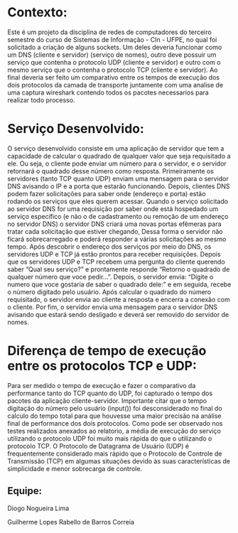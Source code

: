 # Contexto:
Este é um projeto da disciplina de redes de computadores do terceiro semestre do curso de Sistemas de Informação - CIn - UFPE, no qual foi solicitado a criação de alguns sockets. Um deles deveria funcionar como um DNS (cliente e servidor) (serviço de nomes), outro deve possuir um serviço que contenha o protocolo UDP (cliente e servidor) e outro com o mesmo serviço que o contenha o protocolo TCP (cliente e servidor). Ao final deveria ser feito um comparativo entre os tempos de execução dos dois protocolos da camada de transporte juntamente com uma analise de uma captura wireshark contendo todos os pacotes necessarios para realizar todo processo.

# Serviço Desenvolvido:

O serviço desenvolvido consiste em uma aplicação de servidor que tem a capacidade de calcular o quadrado de qualquer valor que seja requisitado a ele. Ou seja, o cliente pode enviar um número para o servidor, e o servidor retornará o quadrado desse número como resposta. Primeiramente os servidores (tanto TCP quanto UDP) enviam uma mensagem para o servidor DNS avisando o IP e a porta que estarão funcionando. Depois, clientes DNS podem fazer solicitações para saber onde (endereço e porta) estão rodando os serviços que eles querem acessar. Quando o serviço solicitado ao servidor DNS for uma requisição por saber onde está hospedado um serviço específico (e não o de cadastramento ou remoção de um endereço no servidor DNS) o servidor DNS criará uma novas portas efêmeras para tratar cada solicitação que estiver chegando, Dessa forma o servidor não ficará sobrecarregado e poderá responder a várias solicitações ao mesmo tempo. Após descobrir o endereço dos serviços por meio do DNS, os servidores 	UDP e TCP já estão prontos para receber requisições. Depois que os servidores UDP e TCP recebem uma pergunta do cliente querendo saber “Qual seu serviço?” e prontamente responde “Retorno o quadrado de qualquer número que voce pedir…”. Depois, o servidor envia: “Digite o numero que voce gostaria de saber o quadrado dele:” e em seguida, recebe o número digitado pelo usuário. Após calcular o quadrado do número requisitado, o servidor envia ao cliente a resposta e encerra a conexão com o cliente. Por fim, o servidor envia uma mensagem para o servidor DNS avisando que estará sendo desligado e deverá ser removido do servidor de nomes.

# Diferença de tempo de execução entre os protocolos TCP e UDP:
Para ser medido o tempo de execução e fazer o comparativo da performance tanto do TCP quanto do UDP, foi capturado o tempo dos pacotes da aplicação cliente-servidor. Importante citar que o tempo digitação do número pelo usuário (input()) foi desconsiderado no final do calculo do tempo total para que houvesse uma maior precisão na análise final de performance dos dois protocolos. Como pode ser observado nos testes realizados anexados ao relatorio, a média de execução do serviço utilizando o protocolo UDP foi muito mais rápida do que o utilizando o protocolo TCP. O Protocolo de Datagrama de Usuário (UDP) é frequentemente considerado mais rápido que o Protocolo de Controle de Transmissão (TCP) em algumas situações devido às suas características de simplicidade e menor sobrecarga de controle.

## Equipe:
Diogo Nogueira Lima

Guilherme Lopes Rabello de Barros Correia
